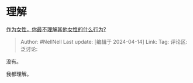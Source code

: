 # 理解

[作为女性，你最不理解其他女性的什么行为?](https://www.zhihu.com/question/650664433/answer/3465909148)

> Author: #NellNell
> Last update: [编辑于 2024-04-14]
> Link:
> Tag:
> 评论区:
> 泛讨论:

没有。

我都理解。
